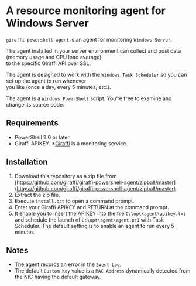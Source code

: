 A resource monitoring agent for Windows Server
===
`giraffi-powershell-agent` is an agent for monitoring `Windows Server`.  

The agent installed in your server environment can collect and post data (memory usage and CPU load average)  
to the specific Giraffi API over SSL.  

The agent is designed to work with the `Windows Task Scheduler` so you can set up the agent to run whenever  
you like (once a day, every 5 minutes, etc.).  

The agent is a `Windows PowerShell` script. You’re free to examine and change its source code.

Requirements
---
* PowerShell 2.0 or later.
* Giraffi APIKEY. *[Giraffi](https://github.com/giraffi/) is a monitoring service.

Installation
---

1. Download this repository as a zip file from [https://github.com/giraffi/giraffi-powershell-agent/zipball/master](https://github.com/giraffi/giraffi-powershell-agent/zipball/master)
2. Extract the zip file.
3. Execute `install.bat` to open a command prompt.
4. Enter your Giraffi APIKEY and RETURN at the command prompt.
5. It enable you to insert the APIKEY into the file `C:\opt\agent\apikey.txt` and schedule the launch of `C:\opt\agent\agent.ps1` with Task Scheduler. The default setting is to enable an agent to run every 5 minutes.

Notes
---
* The agent records an error in the `Event Log`.
* The default `Custom Key` value is a `MAC Address` dynamically detected from the NIC having the default gateway.
